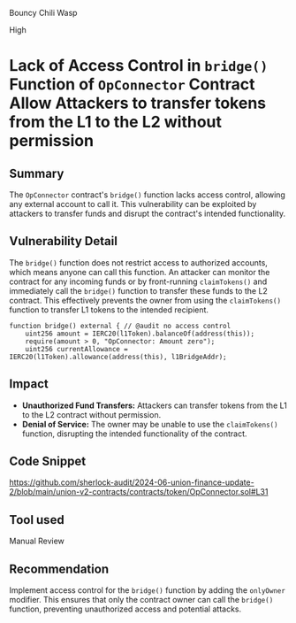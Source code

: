 Bouncy Chili Wasp

High

# Lack of Access Control in `bridge()` Function of `OpConnector` Contract Allow Attackers to transfer tokens from the L1 to the L2 without permission

## Summary
The `OpConnector` contract's `bridge()` function lacks access control, allowing any external account to call it. This vulnerability can be exploited by attackers to transfer funds and disrupt the contract's intended functionality.

## Vulnerability Detail
The `bridge()` function does not restrict access to authorized accounts, which means anyone can call this function. An attacker can monitor the contract for any incoming funds or by front-running `claimTokens()`  and immediately call the `bridge()` function to transfer these funds to the L2 contract. This effectively prevents the owner from using the `claimTokens()` function to transfer L1 tokens to the intended recipient.

```solidity
function bridge() external { // @audit no access control
    uint256 amount = IERC20(l1Token).balanceOf(address(this));
    require(amount > 0, "OpConnector: Amount zero");
    uint256 currentAllowance = IERC20(l1Token).allowance(address(this), l1BridgeAddr);
```

## Impact
- **Unauthorized Fund Transfers:** Attackers can transfer tokens from the L1 to the L2 contract without permission.
- **Denial of Service:** The owner may be unable to use the `claimTokens()` function, disrupting the intended functionality of the contract.

## Code Snippet
https://github.com/sherlock-audit/2024-06-union-finance-update-2/blob/main/union-v2-contracts/contracts/token/OpConnector.sol#L31

## Tool used
Manual Review

## Recommendation
Implement access control for the `bridge()` function by adding the `onlyOwner` modifier. This ensures that only the contract owner can call the `bridge()` function, preventing unauthorized access and potential attacks.